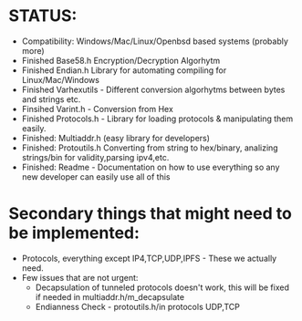 # STATUS:
* Compatibility: Windows/Mac/Linux/Openbsd based systems (probably more)
* Finished Base58.h Encryption/Decryption Algorhytm
* Finished Endian.h Library for automating compiling for Linux/Mac/Windows
* Finished Varhexutils - Different conversion algorhytms between bytes and strings etc.
* Finsihed Varint.h - Conversion from Hex
* Finished Protocols.h - Library for loading protocols & manipulating them easily.
* Finished: Multiaddr.h (easy library for developers)
* Finished: Protoutils.h Converting from string to hex/binary, analizing strings/bin for validity,parsing ipv4,etc.
* Finished: Readme - Documentation on how to use everything so any new developer can easily use all of this
# Secondary things that might need to be implemented:
* Protocols, everything except IP4,TCP,UDP,IPFS - These we actually need.
* Few issues that are not urgent:
  - Decapsulation of tunneled protocols doesn't work, this will be fixed if needed in multiaddr.h/m_decapsulate
  - Endianness Check - protoutils.h/in protocols UDP,TCP
